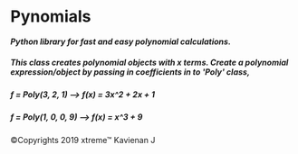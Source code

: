 # Pynomials
**_Python library for fast and easy polynomial calculations._**
##### This class creates polynomial objects with x terms. Create a polynomial expression/object by passing in coefficients in to 'Poly' class,
##### f = Poly(3, 2, 1)     -->   f(x) = 3x^2 + 2x + 1   
##### f = Poly(1, 0, 0, 9)  -->   f(x) = x^3 + 9
©Copyrights 2019 xtreme™ Kavienan J